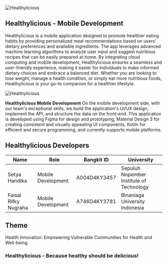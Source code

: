 
![Healthylicious](https://storage.googleapis.com/healthylicious-assets/Cover%20Github%20MD.png)
## Healthylicious - Mobile Development
Healthylicious is a mobile application designed to promote healthier eating habits by providing personalized meal recommendations based on users' dietary preferences and available ingredients. The app leverages advanced machine learning algorithms to analyze user input and suggest nutritious recipes that can be easily prepared at home. By integrating cloud computing and mobile development, Healthylicious ensures a seamless and user-friendly experience, making it easier for individuals to make informed dietary choices and embrace a balanced diet. Whether you are looking to lose weight, manage a health condition, or simply eat more nutritious foods, Healthylicious is your go-to companion for a healthier lifestyle.

![Healthylicious](https://storage.googleapis.com/healthylicious-assets/Healthylicious_page-0019.jpg)

**Healthylicious Mobile Development**
On the mobile development side, with our team's exceptional skills, we build the application's UI/UX design, implement the API, and structure the data on the front-end. This application is developed using Figma for design and prototyping, Material Design 3 for creating consistent and visually appealing UI components, Kotlin for efficient and secure programming, and currently supports mobile platforms.


## Healthylicious Developers

|  Name|Role  |Bangkit ID|University|
|--|--|--|--|
| Setya Handika| Mobile Development|A004D4KY3457 | Sepuluh Nopember Institute of Technology
|Faisal Rifky Nugraha  |Mobile Development |A746D4KY3781 |Binaniaga University Indonesia 


## Theme

Health Innovation: Empowering Vulnerable Communities for Health and Well-being

### Healthylicious - Because healthy should be delicious!

